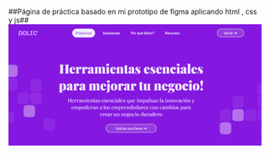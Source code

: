 ##Página de práctica basado en mi prototipo de figma aplicando html , css y js##
![Foto de mi single landing page](img/landing.page.png)
